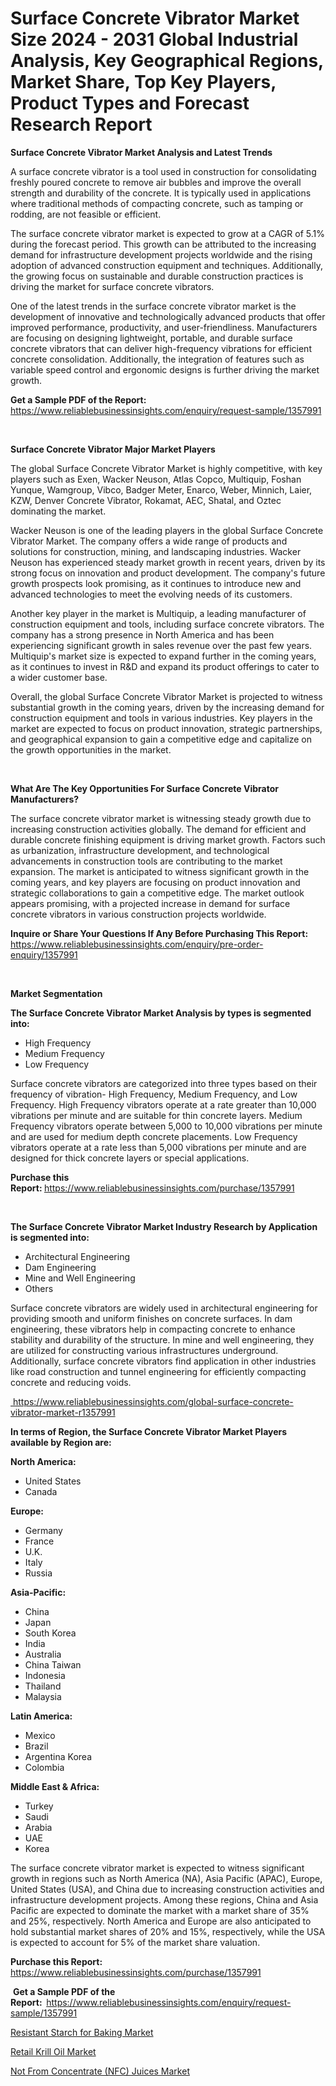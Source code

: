 <p><h1>Surface Concrete Vibrator Market Size 2024 - 2031 Global Industrial Analysis, Key Geographical Regions, Market Share, Top Key Players, Product Types and Forecast Research Report</h1></p><p><strong>Surface Concrete Vibrator Market Analysis and Latest Trends</strong></p>
<p><p>A surface concrete vibrator is a tool used in construction for consolidating freshly poured concrete to remove air bubbles and improve the overall strength and durability of the concrete. It is typically used in applications where traditional methods of compacting concrete, such as tamping or rodding, are not feasible or efficient.</p><p>The surface concrete vibrator market is expected to grow at a CAGR of 5.1% during the forecast period. This growth can be attributed to the increasing demand for infrastructure development projects worldwide and the rising adoption of advanced construction equipment and techniques. Additionally, the growing focus on sustainable and durable construction practices is driving the market for surface concrete vibrators.</p><p>One of the latest trends in the surface concrete vibrator market is the development of innovative and technologically advanced products that offer improved performance, productivity, and user-friendliness. Manufacturers are focusing on designing lightweight, portable, and durable surface concrete vibrators that can deliver high-frequency vibrations for efficient concrete consolidation. Additionally, the integration of features such as variable speed control and ergonomic designs is further driving the market growth.</p></p>
<p><strong>Get a Sample PDF of the Report:&nbsp;</strong> <a href="https://www.reliablebusinessinsights.com/enquiry/request-sample/1357991">https://www.reliablebusinessinsights.com/enquiry/request-sample/1357991</a></p>
<p>&nbsp;</p>
<p><strong>Surface Concrete Vibrator Major Market Players</strong></p>
<p><p>The global Surface Concrete Vibrator Market is highly competitive, with key players such as Exen, Wacker Neuson, Atlas Copco, Multiquip, Foshan Yunque, Wamgroup, Vibco, Badger Meter, Enarco, Weber, Minnich, Laier, KZW, Denver Concrete Vibrator, Rokamat, AEC, Shatal, and Oztec dominating the market.</p><p>Wacker Neuson is one of the leading players in the global Surface Concrete Vibrator Market. The company offers a wide range of products and solutions for construction, mining, and landscaping industries. Wacker Neuson has experienced steady market growth in recent years, driven by its strong focus on innovation and product development. The company's future growth prospects look promising, as it continues to introduce new and advanced technologies to meet the evolving needs of its customers.</p><p>Another key player in the market is Multiquip, a leading manufacturer of construction equipment and tools, including surface concrete vibrators. The company has a strong presence in North America and has been experiencing significant growth in sales revenue over the past few years. Multiquip's market size is expected to expand further in the coming years, as it continues to invest in R&D and expand its product offerings to cater to a wider customer base.</p><p>Overall, the global Surface Concrete Vibrator Market is projected to witness substantial growth in the coming years, driven by the increasing demand for construction equipment and tools in various industries. Key players in the market are expected to focus on product innovation, strategic partnerships, and geographical expansion to gain a competitive edge and capitalize on the growth opportunities in the market.</p></p>
<p>&nbsp;</p>
<p><strong>What Are The Key Opportunities For Surface Concrete Vibrator Manufacturers?</strong></p>
<p><p>The surface concrete vibrator market is witnessing steady growth due to increasing construction activities globally. The demand for efficient and durable concrete finishing equipment is driving market growth. Factors such as urbanization, infrastructure development, and technological advancements in construction tools are contributing to the market expansion. The market is anticipated to witness significant growth in the coming years, and key players are focusing on product innovation and strategic collaborations to gain a competitive edge. The market outlook appears promising, with a projected increase in demand for surface concrete vibrators in various construction projects worldwide.</p></p>
<p><strong>Inquire or Share Your Questions If Any Before Purchasing This Report:</strong> <a href="https://www.reliablebusinessinsights.com/enquiry/pre-order-enquiry/1357991">https://www.reliablebusinessinsights.com/enquiry/pre-order-enquiry/1357991</a></p>
<p>&nbsp;</p>
<p><strong>Market Segmentation</strong></p>
<p><strong>The Surface Concrete Vibrator Market Analysis by types is segmented into:</strong></p>
<p><ul><li>High Frequency</li><li>Medium Frequency</li><li>Low Frequency</li></ul></p>
<p><p>Surface concrete vibrators are categorized into three types based on their frequency of vibration- High Frequency, Medium Frequency, and Low Frequency. High Frequency vibrators operate at a rate greater than 10,000 vibrations per minute and are suitable for thin concrete layers. Medium Frequency vibrators operate between 5,000 to 10,000 vibrations per minute and are used for medium depth concrete placements. Low Frequency vibrators operate at a rate less than 5,000 vibrations per minute and are designed for thick concrete layers or special applications.</p></p>
<p><strong>Purchase this Report:&nbsp;</strong><a href="https://www.reliablebusinessinsights.com/purchase/1357991">https://www.reliablebusinessinsights.com/purchase/1357991</a></p>
<p>&nbsp;</p>
<p><strong>The Surface Concrete Vibrator Market Industry Research by Application is segmented into:</strong></p>
<p><ul><li>Architectural Engineering</li><li>Dam Engineering</li><li>Mine and Well Engineering</li><li>Others</li></ul></p>
<p><p>Surface concrete vibrators are widely used in architectural engineering for providing smooth and uniform finishes on concrete surfaces. In dam engineering, these vibrators help in compacting concrete to enhance stability and durability of the structure. In mine and well engineering, they are utilized for constructing various infrastructures underground. Additionally, surface concrete vibrators find application in other industries like road construction and tunnel engineering for efficiently compacting concrete and reducing voids.</p></p>
<p><a href="https://www.reliablebusinessinsights.com/global-surface-concrete-vibrator-market-r1357991">&nbsp;https://www.reliablebusinessinsights.com/global-surface-concrete-vibrator-market-r1357991</a></p>
<p><strong>In terms of Region, the Surface Concrete Vibrator Market Players available by Region are:</strong></p>
<p>
    <p> <strong> North America: </strong>
        <ul>
            <li>United States</li>
            <li>Canada</li>
        </ul>
        </p> 
    <p> <strong> Europe: </strong>
        <ul>
            <li>Germany</li>
            <li>France</li>
            <li>U.K.</li>
            <li>Italy</li>
            <li>Russia</li>
        </ul>
        </p> 
    <p> <strong> Asia-Pacific: </strong>
        <ul>
            <li>China</li>
            <li>Japan</li>
            <li>South Korea</li>
            <li>India</li>
            <li>Australia</li>
            <li>China Taiwan</li>
            <li>Indonesia</li>
            <li>Thailand</li>
            <li>Malaysia</li>
        </ul>
        </p> 
    <p> <strong> Latin America: </strong>
        <ul>
            <li>Mexico</li>
            <li>Brazil</li>
            <li>Argentina Korea</li>
            <li>Colombia</li>
        </ul>
        </p> 
    <p> <strong> Middle East & Africa: </strong>
        <ul>
            <li>Turkey</li>
            <li>Saudi</li>
            <li>Arabia</li>
            <li>UAE</li>
            <li>Korea</li>
        </ul>
    </p>
    </p>
<p><p>The surface concrete vibrator market is expected to witness significant growth in regions such as North America (NA), Asia Pacific (APAC), Europe, United States (USA), and China due to increasing construction activities and infrastructure development projects. Among these regions, China and Asia Pacific are expected to dominate the market with a market share of 35% and 25%, respectively. North America and Europe are also anticipated to hold substantial market shares of 20% and 15%, respectively, while the USA is expected to account for 5% of the market share valuation.</p></p>
<p><strong>Purchase this Report: </strong><a href="https://www.reliablebusinessinsights.com/purchase/1357991">https://www.reliablebusinessinsights.com/purchase/1357991</a></p>
<p>&nbsp;<strong>Get a Sample PDF of the Report:&nbsp;&nbsp;</strong><a href="https://www.reliablebusinessinsights.com/enquiry/request-sample/1357991">https://www.reliablebusinessinsights.com/enquiry/request-sample/1357991</a></p>
<p><strong></strong></p>
<p><p><a href="https://github.com/Brown8Reggie/Market-Research-Report-List-1/blob/main/resistant-starch-for-baking-market.md">Resistant Starch for Baking Market</a></p><p><a href="https://github.com/GaryrankliznmwoXff/Market-Research-Report-List-1/blob/main/retail-krill-oil-market.md">Retail Krill Oil Market</a></p><p><a href="https://github.com/riwar777/Market-Research-Report-List-1/blob/main/not-from-concentrate-nfc-juices-market.md">Not From Concentrate (NFC) Juices Market</a></p></p>